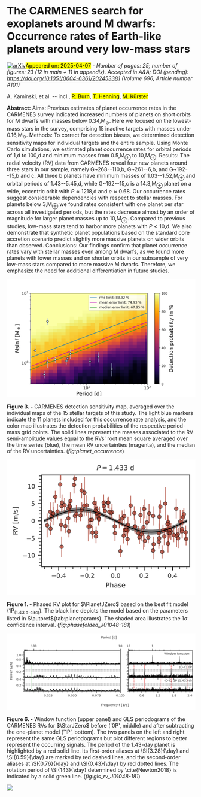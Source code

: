 <div class="macros" style="visibility:hidden;">
$\newcommand{\ensuremath}{}$
$\newcommand{\xspace}{}$
$\newcommand{\object}[1]{\texttt{#1}}$
$\newcommand{\farcs}{{.}''}$
$\newcommand{\farcm}{{.}'}$
$\newcommand{\arcsec}{''}$
$\newcommand{\arcmin}{'}$
$\newcommand{\ion}[2]{#1#2}$
$\newcommand{\textsc}[1]{\textrm{#1}}$
$\newcommand{\hl}[1]{\textrm{#1}}$
$\newcommand{\footnote}[1]{}$
$\newcommand{\AS}[3]{#1^{+#2}_{-#3}}$
$\newcommand{\Commref}[1]{\textcolor{red}{\textbf{#1}}}$
$\newcommand{\TODO}[1]{\textcolor{magenta}{\textsc{todo:} \textit{#1}}}$
$\newcommand{\StarJOne}{G~261--6}$
$\newcommand{\PlanetJOne}{G~261--6 b}$
$\newcommand{\MassJOne}{\SI{1.37\pm0.23}{M_\oplus}}$
$\newcommand{\PeriodJOne}{\SI{5.4536\pm0.0032}{\day}}$
$\newcommand{\ProtJOne}{\SI{114}{\day}}$
$\newcommand{\PeriodCandJone}{\SI{1.83}{\day}}$
$\newcommand{\StarJTwo}{G~192--15}$
$\newcommand{\MassJTwoc}{\SI{14.3}{M_\oplus}}$
$\newcommand{\MassJTwob}{\SI{1.03\pm0.18}{M_\oplus}}$
$\newcommand{\StarJZero}{G~268--110}$
$\newcommand{\PlanetJZero}{G~268--110 b}$
$\newcommand{\MassJZero}{\SI{1.52\pm0.25}{M_\oplus}}$
$\newcommand{\PeriodJZero}{\SI{1.43263\pm0.000076}{\day}}$
$\newcommand{\TeqJZero}{\SI{534\pm12}{\day}}$
$\newcommand{\ProtJZero}{\SI{143}{\day}}$
$\newcommand{\RomanNumeralCaps}[1]$
$\newcommand{\inst}[1]{\unskip^{\instrefs{#1}}}$
$\newcommand{\autoref}$
$\newcommand{\scsep}{\newcommand\scsep{,}}$
$\newcommand{\equationautorefname}{Eq.}$
$\newcommand{\figureautorefname}{Fig.}$
$\newcommand{\sectionautorefname}{Sect.}$
$\newcommand{\subsectionautorefname}{Sect.}$
$\newcommand{\subsubsectionautorefname}{Sect.}$
$\newcommand\scsep{,}$</div>



<div id="title">

# The CARMENES search for exoplanets around M dwarfs: Occurrence rates of Earth-like planets around very low-mass stars

</div>
<div id="comments">

[![arXiv](https://img.shields.io/badge/arXiv-2504.03364-b31b1b.svg)](https://arxiv.org/abs/2504.03364)<mark>Appeared on: 2025-04-07</mark> -  _Number of pages: 25; number of figures: 23 (12 in main + 11 in appendix). Accepted in A&A; DOI (pending): https://doi.org/10.1051/0004-6361/202453381 (Volume 696, Article number A101)_

</div>
<div id="authors">

A. Kaminski, et al. -- incl., <mark>R. Burn</mark>, <mark>T. Henning</mark>, <mark>M. Kürster</mark>

</div>
<div id="abstract">

**Abstract:**            Aims: Previous estimates of planet occurrence rates in the CARMENES survey indicated increased numbers of planets on short orbits for M dwarfs with masses below 0.34\,M$_\odot$. Here we focused on the lowest-mass stars in the survey, comprising 15 inactive targets with masses under 0.16\,M$_\odot$. Methods: To correct for detection biases, we determined detection sensitivity maps for individual targets and the entire sample. Using Monte Carlo simulations, we estimated planet occurrence rates for orbital periods of 1\,d to 100\,d and minimum masses from 0.5\,M$_\oplus$ to 10\,M$_\oplus$. Results: The radial velocity (RV) data from CARMENES reveal four new planets around three stars in our sample, namely G~268--110\,b, G~261--6\,b, and G~192--15\,b and c. All three b planets have minimum masses of 1.03--1.52\,M$_\oplus$ and orbital periods of 1.43--5.45\,d, while G~192--15\,c is a 14.3\,M$_\oplus$ planet on a wide, eccentric orbit with $P \approx 1218$\,d and $e \approx 0.68$. Our occurrence rates suggest considerable dependencies with respect to stellar masses. For planets below 3\,M$_\oplus$ we found rates consistent with one planet per star across all investigated periods, but the rates decrease almost by an order of magnitude for larger planet masses up to 10\,M$_\oplus$. Compared to previous studies, low-mass stars tend to harbor more planets with $P <10$\,d. We also demonstrate that synthetic planet populations based on the standard core accretion scenario predict slightly more massive planets on wider orbits than observed. Conclusions: Our findings confirm that planet occurrence rates vary with stellar masses even among M dwarfs, as we found more planets with lower masses and on shorter orbits in our subsample of very low-mass stars compared to more massive M dwarfs. Therefore, we emphasize the need for additional differentiation in future studies.         

</div>

<div id="div_fig1">

<img src="tmp_2504.03364/./Fig/sensmap_average.png" alt="Fig3" width="100%"/>

**Figure 3. -** CARMENES detection sensitivity map, averaged over the individual maps of the 15 stellar targets of this study.
    The light blue markers indicate the 11 planets included for this occurrence rate analysis, and the color map illustrates the detection probabilities of the respective period-mass grid points. The solid lines represent the masses associated to the RV semi-amplitude values equal to the RVs' root mean square averaged over the time series (blue), the mean RV uncertainties (magenta), and the median of the RV uncertainties. (*fig:planet_occurrence*)

</div>
<div id="div_fig2">

<img src="tmp_2504.03364/./Fig/Phased_RV_P1_1d_nores_nobin_errors_parlist.png" alt="Fig1" width="100%"/>

**Figure 1. -** Phased RV plot for $\PlanetJZero$  based on the best fit model (1P$_\text{(1.43 d-circ)}$). The black line depicts the model based on the parameters listed in $\autoref${tab:planetparams}. The shaded area illustrates the 1$\sigma$ confidence interval. (*fig:phasefolded_J01048-181*)

</div>
<div id="div_fig3">

<img src="tmp_2504.03364/./Fig/GLS_signal_search_J01048-181.png" alt="Fig6" width="100%"/>

**Figure 6. -** Window function (upper panel) and GLS periodograms of the CARMENES RVs for $\StarJZero$  before ('0P', middle) and after subtracting the one-planet model ('1P', bottom).
    The two panels on the left and right represent the same GLS periodograms but plot different regions to better represent the occurring signals. The period of the 1.43-day planet is highlighted by a red solid line. Its first-order aliases at \SI{3.28}{\day} and \SI{0.59}{\day} are marked by red dashed lines, and the second-order aliases at \SI{0.76}{\day} and \SI{0.43}{\day} by red dotted lines. The rotation period of \SI{143}{\day} determined by \cite{Newton2018} is indicated by a solid green line. (*fig:gls_rv_J01048-181*)

</div><div id="qrcode"><img src=https://api.qrserver.com/v1/create-qr-code/?size=100x100&data="https://arxiv.org/abs/2504.03364"></div>